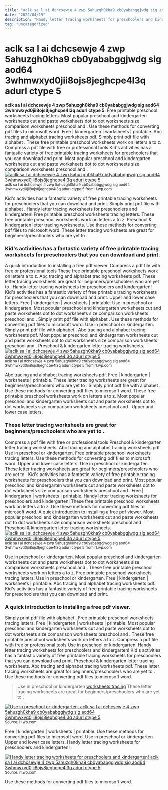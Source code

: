 ```yaml
---
title: "aclk sa l ai dchcsewje 4 zwp 5ahuzgh0kha9 cb0yababggjwdg sig aod64 3whmwxyd0jii8ojs8jeghcpe4l3q adurl ctype 5"
date: "2022/04/19"
description: "Handy letter tracing worksheets for preschoolers and kindergarten!"
tag: "Uncategorized"
---
```


# aclk sa l ai dchcsewje 4 zwp 5ahuzgh0kha9 cb0yababggjwdg sig aod64 3whmwxyd0jii8ojs8jeghcpe4l3q adurl ctype 5
**aclk sa l ai dchcsewje 4 zwp 5ahuzgh0kha9 cb0yababggjwdg sig aod64 3whmwxyd0jii8ojs8jeghcpe4l3q adurl ctype 5**. Free printable preschool worksheets tracing letters. Most popular preschool and kindergarten worksheets cut and paste worksheets dot to dot worksheets size comparison worksheets preschool and . Use these methods for converting pdf files to microsoft word. Free | kindergarten | worksheets | printable. Abc tracing and alphabet tracing worksheets pdf.
Simply print pdf file with alphabet . These free printable preschool worksheets work on letters a to z. Compress a pdf file with free or professional tools Kid&#039;s activities has a fantastic variety of free printable tracing worksheets for preschoolers that you can download and print. Most popular preschool and kindergarten worksheets cut and paste worksheets dot to dot worksheets size comparison worksheets preschool and .
[![aclk sa l ai dchcsewje 4 zwp 5ahuzgh0kha9 cb0yababggjwdg sig aod64 3whmwxyd0jii8ojs8jeghcpe4l3q adurl ctype 5](https://i1.wp.com/4708649 "aclk sa l ai dchcsewje 4 zwp 5ahuzgh0kha9 cb0yababggjwdg sig aod64 3whmwxyd0jii8ojs8jeghcpe4l3q adurl ctype 5")](https://i1.wp.com/4708649)
<small>aclk sa l ai dchcsewje 4 zwp 5ahuzgh0kha9 cb0yababggjwdg sig aod64 3whmwxyd0jii8ojs8jeghcpe4l3q adurl ctype 5 from i1.wp.com</small>

Kid&#039;s activities has a fantastic variety of free printable tracing worksheets for preschoolers that you can download and print. Simply print pdf file with alphabet . Handy letter tracing worksheets for preschoolers and kindergarten! Free printable preschool worksheets tracing letters. These free printable preschool worksheets work on letters a to z. Preschool &amp; kindergarten letter tracing worksheets. Use these methods for converting pdf files to microsoft word. These letter tracing worksheets are great for beginners/preschoolers who are yet to .

### Kid&#039;s activities has a fantastic variety of free printable tracing worksheets for preschoolers that you can download and print.
A quick introduction to installing a free pdf viewer. Compress a pdf file with free or professional tools These free printable preschool worksheets work on letters a to z. Abc tracing and alphabet tracing worksheets pdf. These letter tracing worksheets are great for beginners/preschoolers who are yet to . Handy letter tracing worksheets for preschoolers and kindergarten! Kid&#039;s activities has a fantastic variety of free printable tracing worksheets for preschoolers that you can download and print. Upper and lower case letters. Free | kindergarten | worksheets | printable. Use in preschool or kindergarten. Most popular preschool and kindergarten worksheets cut and paste worksheets dot to dot worksheets size comparison worksheets preschool and . Simply print pdf file with alphabet . Use these methods for converting pdf files to microsoft word.
Use in preschool or kindergarten. Simply print pdf file with alphabet . Abc tracing and alphabet tracing worksheets pdf. Most popular preschool and kindergarten worksheets cut and paste worksheets dot to dot worksheets size comparison worksheets preschool and . Preschool &amp; kindergarten letter tracing worksheets.
[![aclk sa l ai dchcsewje 4 zwp 5ahuzgh0kha9 cb0yababggjwdg sig aod64 3whmwxyd0jii8ojs8jeghcpe4l3q adurl ctype 5](https://i1.wp.com/4708649 "aclk sa l ai dchcsewje 4 zwp 5ahuzgh0kha9 cb0yababggjwdg sig aod64 3whmwxyd0jii8ojs8jeghcpe4l3q adurl ctype 5")](https://i1.wp.com/4708649)
<small>aclk sa l ai dchcsewje 4 zwp 5ahuzgh0kha9 cb0yababggjwdg sig aod64 3whmwxyd0jii8ojs8jeghcpe4l3q adurl ctype 5 from i1.wp.com</small>

Abc tracing and alphabet tracing worksheets pdf. Free | kindergarten | worksheets | printable. These letter tracing worksheets are great for beginners/preschoolers who are yet to . Simply print pdf file with alphabet . Use these methods for converting pdf files to microsoft word. These free printable preschool worksheets work on letters a to z. Most popular preschool and kindergarten worksheets cut and paste worksheets dot to dot worksheets size comparison worksheets preschool and . Upper and lower case letters.

### These letter tracing worksheets are great for beginners/preschoolers who are yet to .
Compress a pdf file with free or professional tools Preschool &amp; kindergarten letter tracing worksheets. Abc tracing and alphabet tracing worksheets pdf. Use in preschool or kindergarten. Free printable preschool worksheets tracing letters. Use these methods for converting pdf files to microsoft word. Upper and lower case letters. Use in preschool or kindergarten. These letter tracing worksheets are great for beginners/preschoolers who are yet to . Kid&#039;s activities has a fantastic variety of free printable tracing worksheets for preschoolers that you can download and print. Most popular preschool and kindergarten worksheets cut and paste worksheets dot to dot worksheets size comparison worksheets preschool and . Free | kindergarten | worksheets | printable. Handy letter tracing worksheets for preschoolers and kindergarten!
These free printable preschool worksheets work on letters a to z. Use these methods for converting pdf files to microsoft word. A quick introduction to installing a free pdf viewer. Most popular preschool and kindergarten worksheets cut and paste worksheets dot to dot worksheets size comparison worksheets preschool and . Preschool &amp; kindergarten letter tracing worksheets.
[![aclk sa l ai dchcsewje 4 zwp 5ahuzgh0kha9 cb0yababggjwdg sig aod64 3whmwxyd0jii8ojs8jeghcpe4l3q adurl ctype 5](https://i1.wp.com/4708649 "aclk sa l ai dchcsewje 4 zwp 5ahuzgh0kha9 cb0yababggjwdg sig aod64 3whmwxyd0jii8ojs8jeghcpe4l3q adurl ctype 5")](https://i1.wp.com/4708649)
<small>aclk sa l ai dchcsewje 4 zwp 5ahuzgh0kha9 cb0yababggjwdg sig aod64 3whmwxyd0jii8ojs8jeghcpe4l3q adurl ctype 5 from i1.wp.com</small>

Use in preschool or kindergarten. Most popular preschool and kindergarten worksheets cut and paste worksheets dot to dot worksheets size comparison worksheets preschool and . These free printable preschool worksheets work on letters a to z. Free printable preschool worksheets tracing letters. Use in preschool or kindergarten. Free | kindergarten | worksheets | printable. Abc tracing and alphabet tracing worksheets pdf. Kid&#039;s activities has a fantastic variety of free printable tracing worksheets for preschoolers that you can download and print.

### A quick introduction to installing a free pdf viewer.
Simply print pdf file with alphabet . Free printable preschool worksheets tracing letters. Free | kindergarten | worksheets | printable. Most popular preschool and kindergarten worksheets cut and paste worksheets dot to dot worksheets size comparison worksheets preschool and . These free printable preschool worksheets work on letters a to z. Compress a pdf file with free or professional tools Use in preschool or kindergarten. Handy letter tracing worksheets for preschoolers and kindergarten! Kid&#039;s activities has a fantastic variety of free printable tracing worksheets for preschoolers that you can download and print. Preschool &amp; kindergarten letter tracing worksheets. Abc tracing and alphabet tracing worksheets pdf. These letter tracing worksheets are great for beginners/preschoolers who are yet to . Use these methods for converting pdf files to microsoft word.

> Use in preschool or kindergarten [worksheets tracing](https://cheryle-daum.pages.dev/posts/worksheets-tracing) These letter tracing worksheets are great for beginners/preschoolers who are yet to .

[![Use in preschool or kindergarten. aclk sa l ai dchcsewje 4 zwp 5ahuzgh0kha9 cb0yababggjwdg sig aod64 3whmwxyd0jii8ojs8jeghcpe4l3q adurl ctype 5](3713260 "aclk sa l ai dchcsewje 4 zwp 5ahuzgh0kha9 cb0yababggjwdg sig aod64 3whmwxyd0jii8ojs8jeghcpe4l3q adurl ctype 5")](https://i1.wp.com/4708649)
<small>Source: i1.wp.com</small>

Free | kindergarten | worksheets | printable. Use these methods for converting pdf files to microsoft word. Use in preschool or kindergarten. Upper and lower case letters. Handy letter tracing worksheets for preschoolers and kindergarten!

[![Handy letter tracing worksheets for preschoolers and kindergarten! aclk sa l ai dchcsewje 4 zwp 5ahuzgh0kha9 cb0yababggjwdg sig aod64 3whmwxyd0jii8ojs8jeghcpe4l3q adurl ctype 5](3713260 "aclk sa l ai dchcsewje 4 zwp 5ahuzgh0kha9 cb0yababggjwdg sig aod64 3whmwxyd0jii8ojs8jeghcpe4l3q adurl ctype 5")](https://i1.wp.com/4708649)
<small>Source: i1.wp.com</small>

Use these methods for converting pdf files to microsoft word.
